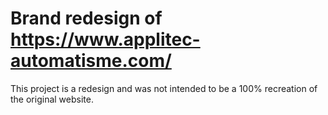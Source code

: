# Brand redesign of https://www.applitec-automatisme.com/

This project is a redesign and was not intended to be a 100% recreation of the original website.

